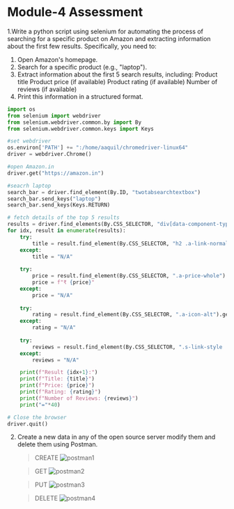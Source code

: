 # Module-4  Assessment
1.Write a python script using selenium for automating the process of searching for a specific product on Amazon and extracting information about the first few results. Specifically, you need to:
1. Open Amazon's homepage.
2. Search for a specific product (e.g., "laptop").
3. Extract information about the first 5 search results, including:
Product title
Product price (if available)
Product rating (if available)
Number of reviews (if available)
4. Print this information in a structured format.

```python
import os
from selenium import webdriver
from selenium.webdriver.common.by import By
from selenium.webdriver.common.keys import Keys

#set webdriver 
os.environ['PATH'] += ":/home/aaquil/chromedriver-linux64"
driver = webdriver.Chrome()

#open Amazon.in
driver.get("https://amazon.in")

#seacrh laptop
search_bar = driver.find_element(By.ID, "twotabsearchtextbox")
search_bar.send_keys("laptop")
search_bar.send_keys(Keys.RETURN)

# fetch details of the top 5 results
results = driver.find_elements(By.CSS_SELECTOR, "div[data-component-type='s-search-result']")[:5]
for idx, result in enumerate(results):
    try:
        title = result.find_element(By.CSS_SELECTOR, "h2 .a-link-normal").text
    except:
        title = "N/A"
    
    try:
        price = result.find_element(By.CSS_SELECTOR, ".a-price-whole").text
        price = f"₹ {price}"
    except:
        price = "N/A"
    
    try:
        rating = result.find_element(By.CSS_SELECTOR, ".a-icon-alt").get_attribute("innerHTML")
    except:
        rating = "N/A"
    
    try:
        reviews = result.find_element(By.CSS_SELECTOR, ".s-link-style .a-size-base").text
    except:
        reviews = "N/A"

    print(f"Result {idx+1}:")
    print(f"Title: {title}")
    print(f"Price: {price}")
    print(f"Rating: {rating}")
    print(f"Number of Reviews: {reviews}")
    print("="*40)

# Close the browser
driver.quit()
```

2. Create a new data in any of the open source server  modify them and delete them using Postman.
   > CREATE
   > ![postman1](https://github.com/user-attachments/assets/20c17716-10fe-4b01-a965-6aa8af3b6bb7)

   >GET
   >![postman2](https://github.com/user-attachments/assets/477d8fd9-7c83-4c58-bea5-0f80cdf14a07)
   
   >PUT
   >![postman3](https://github.com/user-attachments/assets/90571bb9-d33d-4af8-b272-2376ffaff890)

   >DELETE
   >![postman4](https://github.com/user-attachments/assets/965218ba-ae3a-450c-a93c-989a4cdbbcfe)
   
